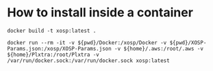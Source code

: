 # How to install inside a container

`docker build -t xosp:latest .`

```
docker run --rm -it -v ${pwd}/Docker:/xosp/Docker -v ${pwd}/XOSP-Params.json:/xosp/XOSP-Params.json -v ${home}/.aws:/root/.aws -v ${home}/Plxtra:/root/Plxtra -v /var/run/docker.sock:/var/run/docker.sock xosp:latest
```